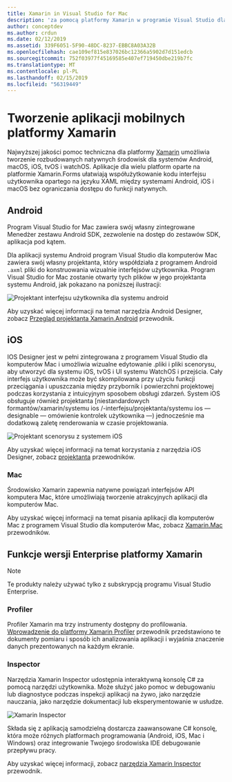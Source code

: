 ```yaml
---
title: Xamarin in Visual Studio for Mac
description: 'za pomocą platformy Xamarin w programie Visual Studio dla komputerów Mac umożliwia tworzenie aplikacji dla wielu platform przeznaczonych dla systemów iOS, Mac, Android, tvOS i watchOS '
author: conceptdev
ms.author: crdun
ms.date: 02/12/2019
ms.assetid: 339F6051-5F90-48DC-8237-EBBC8A03A32B
ms.openlocfilehash: cae109ef815e837026bc12366a5902d7d151edcb
ms.sourcegitcommit: 752f03977f45169585e407ef719450dbe219b7fc
ms.translationtype: MT
ms.contentlocale: pl-PL
ms.lasthandoff: 02/15/2019
ms.locfileid: "56319449"
---
```

# <a name="xamarin-mobile-app-development"></a>Tworzenie aplikacji mobilnych platformy Xamarin

Najwyższej jakości pomoc techniczna dla platformy [Xamarin](/xamarin) umożliwia tworzenie rozbudowanych natywnych środowisk dla systemów Android, macOS, iOS, tvOS i watchOS. Aplikacje dla wielu platform oparte na platformie Xamarin.Forms ułatwiają współużytkowanie kodu interfejsu użytkownika opartego na języku XAML między systemami Android, iOS i macOS bez ograniczania dostępu do funkcji natywnych.

## <a name="android"></a>Android

Program Visual Studio for Mac zawiera swój własny zintegrowane Menedżer zestawu Android SDK, zezwolenie na dostęp do zestawów SDK, aplikacja pod kątem.

Dla aplikacji systemu Android program Visual Studio dla komputerów Mac zawiera swój własny projektanta, który współdziała z programem Android `.axml` pliki do konstruowania wizualnie interfejsów użytkownika. Program Visual Studio for Mac zostanie otwarty tych plików w jego projektanta systemu Android, jak pokazano na poniższej ilustracji:

![Projektant interfejsu użytkownika dla systemu android](media/intro-image31.png)

Aby uzyskać więcej informacji na temat narzędzia Android Designer, zobacz [Przegląd projektanta Xamarin.Android](/xamarin/android/user-interface/android-designer/index) przewodnik.

## <a name="ios"></a>iOS

IOS Designer jest w pełni zintegrowana z programem Visual Studio dla komputerów Mac i umożliwia wizualne edytowanie .pliki i pliki scenorysu, aby utworzyć dla systemu iOS, tvOS i UI systemu WatchOS i przejścia. Cały interfejs użytkownika może być skompilowana przy użyciu funkcji przeciągania i upuszczania między przybornik i powierzchni projektowej podczas korzystania z intuicyjnym sposobem obsługi zdarzeń. System iOS obsługuje również projektanta [niestandardowych formantów/xamarin/systemu ios /-interfejsu/projektanta/systemu ios — designable — omówienie kontrolek użytkownika —) jednocześnie ma dodatkową zaletę renderowania w czasie projektowania.

![Projektant scenorysu z systemem iOS](media/intro-image30.png)

Aby uzyskać więcej informacji na temat korzystania z narzędzia iOS Designer, zobacz [projektanta](https://docs.microsoft.com/xamarin/ios/user-interface/designer/?tabs=macos) przewodników.

### <a name="mac"></a>Mac

Środowisko Xamarin zapewnia natywne powiązań interfejsów API komputera Mac, które umożliwiają tworzenie atrakcyjnych aplikacji dla komputerów Mac.

Aby uzyskać więcej informacji na temat pisania aplikacji dla komputerów Mac z programem Visual Studio dla komputerów Mac, zobacz [Xamarin.Mac](/xamarin/mac/get-started/index) przewodników.

## <a name="xamarin-enterprise-features"></a>Funkcje wersji Enterprise platformy Xamarin

> [!Note]
> Te produkty należy używać tylko z subskrypcją programu Visual Studio Enterprise.

### <a name="profiler"></a>Profiler

Profiler Xamarin ma trzy instrumenty dostępny do profilowania. [Wprowadzenie do platformy Xamarin Profiler](/xamarin/tools/profiler/index?tabs=macos) przewodnik przedstawiono te dokumenty pomiaru i sposób ich analizowania aplikacji i wyjaśnia znaczenie danych prezentowanych na każdym ekranie.

### <a name="inspector"></a>Inspector

Narzędzia Xamarin Inspector udostępnia interaktywną konsolę C# za pomocą narzędzi użytkownika. Może służyć jako pomoc w debugowaniu lub diagnostyce podczas inspekcji aplikacji na żywo, jako narzędzie nauczania, jako narzędzie dokumentacji lub eksperymentowanie w usłudze.

![Xamarin Inspector](media/intro-inspector.png)

Składa się z aplikacją samodzielną dostarcza zaawansowane C# konsolę, która może różnych platformach programowania (Android, iOS, Mac i Windows) oraz integrowanie Twojego środowiska IDE debugowanie przepływu pracy. 

Aby uzyskać więcej informacji, zobacz [narzędzia Xamarin Inspector](/xamarin/tools/inspector/) przewodnik.